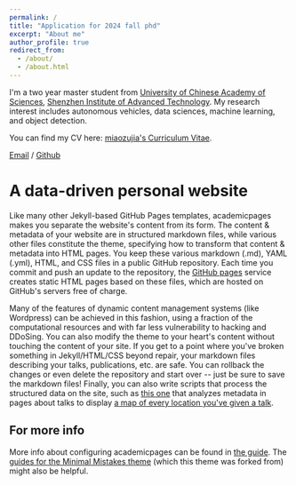 ```yaml
---
permalink: /
title: "Application for 2024 fall phd"
excerpt: "About me"
author_profile: true
redirect_from: 
  - /about/
  - /about.html
---
```


I'm a two year master student from [University of Chinese Academy of Sciences](https://www.ucas.edu.cn/), [Shenzhen Institute of Advanced Technology](https://www.siat.ac.cn
). My research interest includes autonomous vehicles, data sciences, machine learning, and object detection.

You can find my CV here: [miaozujia's Curriculum Vitae](../assets/Curriculum_Vitae.pdf).

[Email](miaozujia:miuzujia2018@gmail.com) / [Github](https://github.com/miaozujia) 


A data-driven personal website
======
Like many other Jekyll-based GitHub Pages templates, academicpages makes you separate the website's content from its form. The content & metadata of your website are in structured markdown files, while various other files constitute the theme, specifying how to transform that content & metadata into HTML pages. You keep these various markdown (.md), YAML (.yml), HTML, and CSS files in a public GitHub repository. Each time you commit and push an update to the repository, the [GitHub pages](https://pages.github.com/) service creates static HTML pages based on these files, which are hosted on GitHub's servers free of charge.

Many of the features of dynamic content management systems (like Wordpress) can be achieved in this fashion, using a fraction of the computational resources and with far less vulnerability to hacking and DDoSing. You can also modify the theme to your heart's content without touching the content of your site. If you get to a point where you've broken something in Jekyll/HTML/CSS beyond repair, your markdown files describing your talks, publications, etc. are safe. You can rollback the changes or even delete the repository and start over -- just be sure to save the markdown files! Finally, you can also write scripts that process the structured data on the site, such as [this one](https://github.com/academicpages/academicpages.github.io/blob/master/talkmap.ipynb) that analyzes metadata in pages about talks to display [a map of every location you've given a talk](https://academicpages.github.io/talkmap.html).


For more info
------
More info about configuring academicpages can be found in [the guide](https://academicpages.github.io/markdown/). The [guides for the Minimal Mistakes theme](https://mmistakes.github.io/minimal-mistakes/docs/configuration/) (which this theme was forked from) might also be helpful.

